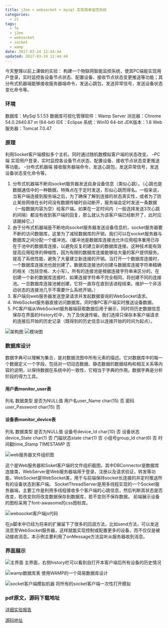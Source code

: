 ```yaml
---
title: j2ee + websocket + mysql 实现简单监控系统
categories:
  - it
tags:
  - fe
  - j2ee
  - websocket
  - socket
  - wamp
date: 2017-03-24 12:44:44
updated: 2017-03-24 12:44:44
---
```


今天整理以前上课做的实验：
构建一个物联网智能监控系统，使其PC端能实现用户登录，实时监控各设备节点状态、配置设备、接收节点状态变更推送等功能；其分布式机器端能够接收服务器端命令，发送心跳包，发送异常信号，发送设备状态变化命令等。

### 环境
数据库：MySql 5.1.53
数据库可视化管理软件：Wamp Server
浏览器：Chrome 54.0.2840.87 m (64-bit)
IDE：Eclipse
系统：Win10 64-bit
JDK版本：1.8
Web服务器：Tomcat 7.0.47

### 原理
利用Socket客户端模拟多个主机，同时通过随机数模拟客户端的状态改变。
–PC端
实现用户登录，实时监控各设备节点状态、配置设备、接收节点状态变更推送等功能。
–分布式机器端
接收服务器端命令，发送心跳包，发送异常信号，发送设备状态变化命令等。

1. 分布式机器端不断向socket服务器发送自身设备信息（类似心跳）。（心跳也是数据通信中的一种数据，特殊点在于定时发送，形似心跳而得名。一般来说，当客户端连接到服务端之后，为了确保了解到连接的状态真实性，或者为了防止某些网络在长时间没有数据传输时自动断开，服务端会定时发送一条数据（一般数据内容为空）给客户端。如果在一定时间内（一般选择发送3次心跳的间隔）都没有收到客户端的回复，那么就认为该客户端已经断开了，此时应该踢掉它。）
2. 由于分布式机器端是不断地向socket服务器发送设备信息的，socket服务器要不断的访问数据库，这里为了减轻数据库的开销，我们可以在socket服务器与数据库之间分配一个缓冲池。（缓冲池是数据库连接池允许应用程序重用已存在于池中的数据库连接，以避免反复的建立新的数据库连接。这种技术能有效提高应用程序的伸缩性，因为有限的数据库连接能够给大量的客户提供服务。提高了系统性能，避免了大量建立新连接的开销。当打开一个数据库连接时，一个数据库连接池也就创建了。数据库连接池的创建与数据库连接字符串精确的相关（包括空格、大小写）。所有的连接池是根据连接字符串来区分的。在创建一个新的数据库连接时，如果连接字符串不完全相同，将创建不同的连接池。一旦数据库连接池被创建，它将一直存在直到该进程结束。维护一个非活动状态的连接池几乎不需要什么系统开销。）
3. 客户端向web服务器发送登录请求并发起数据查询的WebSocket请求。
4. WebSocket服务器直接访问数据库。同时像PC客户端实时推送设备数据。
5. PC客户端从WebSocket服务器端获取数据后用于展示，同时将历史数据信息保存在界面的History栏中，为了及快速传输，我们选择只保存本客户端请求的连接后开始的历史记录（既得到的历史信息以连接开始的时间为起点）。

![架构图](1.png)
![模块图](2.png)


### 数据库设计
数据字典可以理解为集合，是对数据流图中所有元素的描述。它对数据库中的每一个数据定义一个字段，包括对一切动态数据、静态数据的数据结构和相互关系等内容的说明，以保持数据在系统中的一致性，它相当于字典的作用。数据字典是分析阶段的得力工具。

#### 用户表monitor_user表
列名	数据类型	是否为NULL值
用户名user_Name	char(15)	否
密码user_Password	char(15)	否

#### 设备表monitor_device表
列名	数据类型	是否为NULL值
设备号device_Id	char(10)	否
设备状态device_State	char(1)	否
门磁状态state	char(1)	否
小组号group_Id	char(6)	否
时间戳time_Stamp	TIMESTAMP	否

![web服务器文件组织图](3.png)

这个是Web服务器和Soket客户端的文件组织截图，其中DBConnector是数据库连接类，WebServer是Web服务器端用于登录，注册以及请求验证，转发等功能，WebSocket是WebSocket类，用于与前端保持socket长连接的并定时推送所有的设备状态到客户端。 
SocketThreadServer是用多线程实现的一个Socket服务器端，主要工作是利用多线程接收多个客户端的心跳信息，然后判断其状态是否改变，若改变则将改变数据保存到数据库，若不变则不保存数据。
前端展示设备的图标采用了font-awasome的css图标库。

![websocket客户端js代码](4.png)

在js脚本中已经为将来的扩展留下了很多的回调方法，比如send方法，可以发送消息至WebSocket服务器，这样就能实现控制或配置更多的设备，而不仅仅是被动接收消息。本示例主要利用了onMessage方法监听从服务器收到消息。

### 界面展示

<!--![登录界面](5.png)-->
![主界面](6.png)
主界面，右侧history栏可以看到自打开本客户端后所有设备的历史情况

![wamp数据库表](7.png)
使用WAMP的一个简易数据库设计

![socket客户端模拟机器](8.png)
将所有的socket客户端一次性打开模拟


### pdf原文，源码下载地址
[详细实验报告](report.pdf)

[源码地址](https://github.com/xmoyKing/SMART-code)
